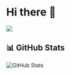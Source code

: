 # Hi there 👋

![](https://komarev.com/ghpvc/?username=GoshgarIsmayilov-username&abbreviated=true-username&color=yellowgreen)

## 📊 GitHub Stats

![GitHub Stats](https://github-readme-stats.vercel.app/api?username=GoshgarIsmayilov&show_icons=true&theme=tokyonight)  

<!--
**GoshgarIsmayilov/GoshgarIsmayilov** is a ✨ _special_ ✨ repository because its `README.md` (this file) appears on your GitHub profile.

Here are some ideas to get you started:

- 🔭 I’m currently working on ...
- 🌱 I’m currently learning ...
- 👯 I’m looking to collaborate on ...
- 🤔 I’m looking for help with ...
- 💬 Ask me about ...
- 📫 How to reach me: ...
- 😄 Pronouns: ...
- ⚡ Fun fact: ...
-->
